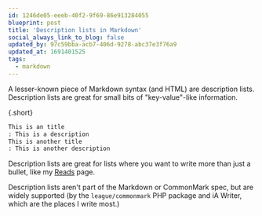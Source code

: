 ```yaml
---
id: 1246de05-eeeb-40f2-9f69-86e913284055
blueprint: post
title: 'Description lists in Markdown'
social_always_link_to_blog: false
updated_by: 97c59bba-acb7-406d-9278-abc37e3f76a9
updated_at: 1691401525
tags:
  - markdown
---
```

A lesser-known piece of Markdown syntax (and HTML) are description lists. Description lists are great for small bits of "key-value"-like information.

<!--more-->

{.short}
```md
This is an title
: This is a description
This is another title
: This is another description
```

Description lists are great for lists where you want to write more than just a bullet, like my [Reads](/reads) page.

Description lists aren't part of the Markdown or CommonMark spec, but are widely supported (by the `league/commonmark` PHP package and iA Writer, which are the places I write most.)